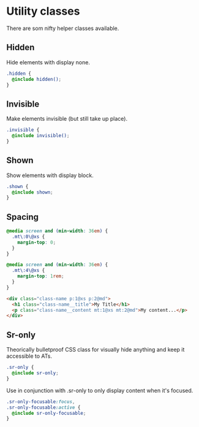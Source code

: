 # Utility classes

There are som nifty helper classes available.

## Hidden

Hide elements with display none.

```scss
.hidden {
  @include hidden();
}
```

## Invisible

Make elements invisible (but still take up place).

```scss
.invisible {
  @include invisible();
}
```

## Shown

Show elements with display block.

```scss
.shown {
  @include shown;
}
```

## Spacing

```scss
@media screen and (min-width: 36em) {
  .mt\:0\@xs {
    margin-top: 0;
  }
}

@media screen and (min-width: 36em) {
  .mt\:4\@xs {
    margin-top: 1rem;
  }
}
```

```html
<div class="class-name p:1@xs p:2@md">
  <h1 class="class-name__title">My Title</h1>
  <p class="class-name__content mt:1@xs mt:2@md">My content...</p>
</div>
```

## Sr-only

Theorically bulletproof CSS class for visually hide anything and keep it
accessible to ATs.

```scss
.sr-only {
  @include sr-only;
}
```

Use in conjunction with .sr-only to only display content when it's focused.

```scss
.sr-only-focusable:focus,
.sr-only-focusable:active {
  @include sr-only-focusable;
}
```
